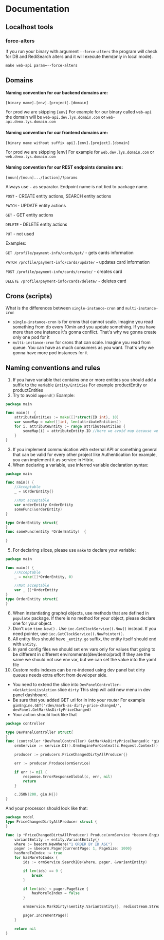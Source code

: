 # Documentation
## Localhost tools
### force-alters
If you run your binary with argument `--force-alters` the program will check for DB and RediSearch alters and it will execute them(only in local mode).

`make web-api param=--force-alters`

## Domains
#### Naming convention for our backend domains are:

`[binary name].[env].[project].[domain]`

For prod we are skipping `[env]`
For example for our binary called `web-api` the domain will be `web-api.dev.lys.domain.com` or `web-api.demo.lys.domain.com`

#### Naming convention for our frontend domains are:

`[binary name without suffix api].[env].[project].[domain]`

For prod we are skipping [env]
For example for `web.dev.lys.domain.com` or `web.demo.lys.domain.com`

#### Naming convention for our REST endpoints domains are:

`[noun]/[noun].../[action]/?params`

Always use `-` as separator. 
Endpoint name is not tied to package name.

`POST` - CREATE entity actions, SEARCH entity actions

`PATCH` - UPDATE entity actions

`GET` - GET entity actions

`DELETE` - DELETE entity actions

`PUT` - not used

Examples:

`GET /profile/payment-info/cards/get/` - gets cards information

`PATCH /profile/payment-info/cards/update/` - updates card information

`POST /profile/payment-info/cards/create/` - creates card

`DELETE /profile/payment-info/cards/delete/` - deletes card


## Crons (scripts)
What is the differences between `single-instance-cron` and `multi-instance-cron`
- `single-instance-cron` is for crons that cannot scale. Imagine you read something from db every 10min and you update something. If you have more than one instance it's gonna conflict. That's why we gonna create only one pod for it
- `multi-instance-cron`  for crons that can scale. Imagine you read from queue. You can have as much consumers as you want. That`s why we gonna have more pod instances for it

## Naming conventions and rules
1. If you have variable that contains one or more entities you should add a suffix to the variable `Entity/Entities`
   For example productEntity or productEntities
2. Try to avoid `append()`
   Example:
```go
package main

func main()  {
	attributeEntities := make([]*struct{ID int}, 10)
	var someMap = make([]int, len(attributeEntities))
	for i, attributeEntity := range attributeEntities {
		someMap[i] = attributeEntity.ID //here we avoid map because we set the len
	}
}

```
3. If you implement communication with external API or something general that can be valid for every other project like Authentication for example, you can implement it as service in Hitrix.
4. When declaring a variable, use inferred variable declaration syntax:
```go
package main

func main() {
    //Acceptable
    _ = &OrderEntity{}

    //Not acceptable
    var orderEntity OrderEntity
    someFunc(&orderEntity)
}

type OrderEntity struct{
}
func someFunc(entity *OrderEntity)  {
 
}

```

5. For declaring slices, please use `make` to declare your variable:
```go
package main

func main() {
    //Acceptable
    _ = make([]*OrderEntity, 0)

    //Not acceptable
    var _ []*OrderEntity
}
type OrderEntity struct{
}
```

6. When instantiating graphql objects, use methods that are defined in `populate` package. If there is no method for your object, please declare one for your object.
7. Don't use `time.Now()` . Use `ioc.GetClockService().Now()` instead. If you need pointer, use `ioc.GetClockService().NowPointer()`.
8. All entity files should have `_entity.go` suffix, the entity itself should end with `Entity`.
9. In yaml config files we should set env vars only for values that going to be different in different environments(dev/demo/prod) If they are the same we should not use env var, but we can set the value into the yaml file
10. Custom redis indexes can be re-indexed using dev panel but dirty queues needs extra effort from developer side.
- You need to extend the slice into `DevPanelController->GetActionListAction` slice `dirty`
  This step will add new menu in dev panel dashboard.
- Be sure that you added GET url for in into your router
  For example `ginEngine.GET("/dev/mark-as-dirty-price-changed/", devPanel.GetMarkAsDirtyPriceChanged)`
- Your action should look like that
```go
package controller

type DevPanelController struct{
}
func (controller *DevPanelController) GetMarkAsDirtyPriceChanged(c *gin.Context) {
	ormService := service.DI().OrmEngineForContext(c.Request.Context())

	producer := producers.PriceChangedDirtyAllProducer{}

	err := producer.Produce(ormService)

	if err != nil {
		response.ErrorResponseGlobal(c, err, nil)
		return
	}

	c.JSON(200, gin.H{})
}
```

And your processor should look like that:
```go
package model 
type PriceChangedDirtyAllProducer struct {
}

func (p *PriceChangedDirtyAllProducer) Produce(ormService *beeorm.Engine) error {
	variantEntity := entity.VariantEntity{}
	where := beeorm.NewWhere("1 ORDER BY ID ASC")
	pager := &beeorm.Pager{CurrentPage: 1, PageSize: 1000}
	hasMoreToIndex := true
	for hasMoreToIndex {
		ids := ormService.SearchIDs(where, pager, &variantEntity)

		if len(ids) == 0 {
			break
		}

		if len(ids) < pager.PageSize {
			hasMoreToIndex = false
		}

		ormService.MarkDirty(&entity.VariantEntity{}, redisstream.StreamOrmDirtyPriceChanged, ids...)

		pager.IncrementPage()
	}

	return nil
}
```
